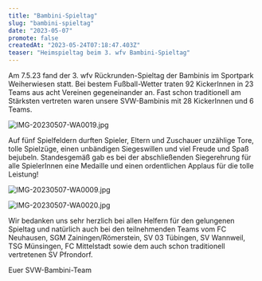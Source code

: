 ```yaml
---
title: "Bambini-Spieltag"
slug: "bambini-spieltag"
date: "2023-05-07"
promote: false
createdAt: "2023-05-24T07:18:47.403Z"
teaser: "Heimspieltag beim 3. wfv Bambini-Spieltag"
---
```

Am 7.5.23 fand der 3. wfv Rückrunden-Spieltag der Bambinis im Sportpark Weiherwiesen statt. Bei bestem Fußball-Wetter traten 92 KickerInnen in 23 Teams aus acht Vereinen gegeneinander an. Fast schon traditionell am Stärksten vertreten waren unsere SVW-Bambinis mit 28 KickerInnen und 6 Teams.

![IMG-20230507-WA0019.jpg](/uploads/IMG_20230507_WA_0019_2fd14f0b14.jpg)

Auf fünf Spielfeldern durften Spieler, Eltern und Zuschauer unzählige Tore, tolle Spielzüge, einen unbändigen Siegeswillen und viel Freude und Spaß bejubeln. Standesgemäß gab es bei der abschließenden Siegerehrung für alle SpielerInnen eine Medaille und einen ordentlichen Applaus für die tolle Leistung!

![IMG-20230507-WA0009.jpg](/uploads/IMG_20230507_WA_0009_f1a95652b4.jpg)

![IMG-20230507-WA0020.jpg](/uploads/IMG_20230507_WA_0020_f19c20f936.jpg)

Wir bedanken uns sehr herzlich bei allen Helfern für den gelungenen Spieltag und natürlich auch bei den teilnehmenden Teams vom FC Neuhausen, SGM Zainingen/Römerstein, SV 03 Tübingen, SV Wannweil, TSG Münsingen, FC Mittelstadt sowie dem auch schon traditionell vertretenen SV Pfrondorf.

Euer SVW-Bambini-Team
